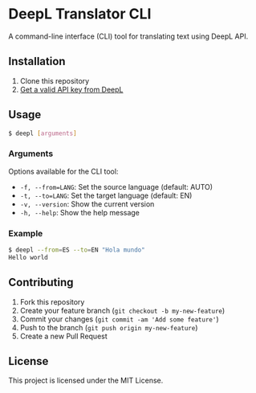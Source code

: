 # DeepL Translator CLI

A command-line interface (CLI) tool for translating text using DeepL API.

## Installation

1. Clone this repository
2. [Get a valid API key from DeepL](https://www.deepl.com/pro-api)

## Usage

```bash
$ deepl [arguments]
```

### Arguments

Options available for the CLI tool:

- `-f, --from=LANG`: Set the source language (default: AUTO)
- `-t, --to=LANG`: Set the target language (default: EN)
- `-v, --version`: Show the current version
- `-h, --help`: Show the help message

### Example

```bash
$ deepl --from=ES --to=EN "Hola mundo"
Hello world
```

## Contributing

1. Fork this repository
2. Create your feature branch (`git checkout -b my-new-feature`)
3. Commit your changes (`git commit -am 'Add some feature'`)
4. Push to the branch (`git push origin my-new-feature`)
5. Create a new Pull Request

## License

This project is licensed under the MIT License. 